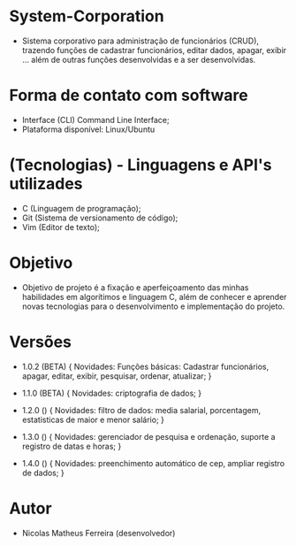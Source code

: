 # System-Corporation
  - Sistema corporativo para administração de funcionários (CRUD), trazendo funções de cadastrar funcionários, editar dados, apagar, exibir ... além de outras funções desenvolvidas e a ser desenvolvidas.

# Forma de contato com software
  - Interface (CLI) Command Line Interface;
  - Plataforma disponível: Linux/Ubuntu
  
# (Tecnologias) - Linguagens e API's utilizades
  - C   (Linguagem de programação);
  - Git (Sistema de versionamento de código);
  - Vim (Editor de texto);

# Objetivo
  - Objetivo de projeto é a fixação e aperfeiçoamento das minhas habilidades em algorítimos e linguagem C, além de conhecer e aprender novas tecnologias para o desenvolvimento e implementação do projeto.
  
# Versões
  - 1.0.2 (BETA) {
      Novidades:
      Funções básicas:
      Cadastrar funcionários, apagar, editar, exibir, pesquisar, ordenar, atualizar;
  }
  
  - 1.1.0 (BETA) {
      Novidades:
      criptografia de dados;
  }
  
  - 1.2.0 () {
      Novidades:
      filtro de dados: media salarial, porcentagem, estatisticas de maior e menor salário;
  }
  
  - 1.3.0 () {
      Novidades:
      gerenciador de pesquisa e ordenação, suporte a registro de datas e horas;
  }
   
  - 1.4.0 () {
      Novidades:
      preenchimento automático de cep, ampliar registro de dados;
  }

# Autor
  - Nicolas Matheus Ferreira (desenvolvedor)
